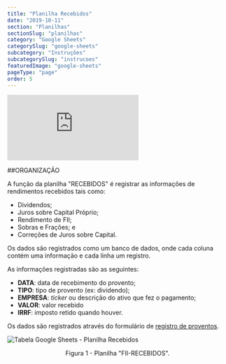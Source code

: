 ```yaml
---
title: "Planilha Recebidos"
date: "2019-10-11"
section: "Planilhas"
sectionSlug: "planilhas"
category: "Google Sheets"
categorySlug: "google-sheets"
subcategory: "Instruções"
subcategorySlug: "instrucoes"
featuredImage: "google-sheets"
pageType: "page"
order: 5
---
```



<div class="iframe-container">
<iframe src="https://www.youtube.com/embed/wa9jisjKeB8?start=215" frameborder="0" allow="accelerometer; autoplay; encrypted-media; gyroscope; picture-in-picture" allowfullscreen></iframe>
</div>


##ORGANIZAÇÃO

A função da planilha "RECEBIDOS" é registrar as informações de rendimentos recebidos tais como:

- Dividendos;
- Juros sobre Capital Próprio;
- Rendimento de FII;
- Sobras e Frações; e
- Correções de Juros sobre Capital.

Os dados são registrados como um banco de dados, onde cada coluna contém uma informação e cada linha um registro.

As informações registradas são as seguintes:

- **DATA**: data de recebimento do provento;
- **TIPO**: tipo de provento (ex: dividendo);
- **EMPRESA**: *ticker* ou descrição do ativo que fez o pagamento;
- **VALOR**: valor recebido
- **IRRF**: imposto retido quando houver.

Os dados são registrados através do formulário de [registro de proventos](/planilhas/google-sheets/instrucoes-sheets/registro-proventos-sheets).

![Tabela Google Sheets - Planilha Recebidos](../img/planilha-recebidos-sheets-001.jpg)

<p class="legenda" style="text-align:center">Figura 1 - Planilha "FII-RECEBIDOS".</p>